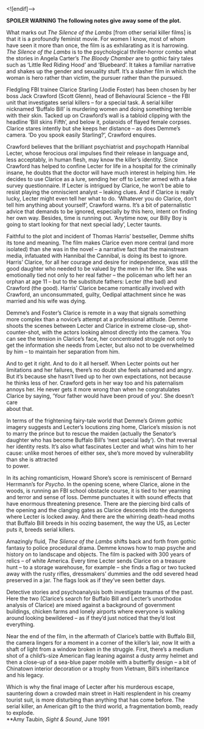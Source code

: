 <![endif]-->

**SPOILER WARNING The following notes give away some of the plot.**

What marks out _The Silence of the Lambs_ [from other serial killer films] is that it is a profoundly feminist movie. For women I know, most of whom have seen it more than once, the film is as exhilarating as it is harrowing. _The Silence of the Lambs_ is to the psychological thriller-horror combo what the stories in Angela Carter’s _The Bloody Chamber_ are to gothic fairy tales such as ‘Little Red Riding Hood’ and ‘Bluebeard’. It takes a familiar narrative and shakes up the gender and sexuality stuff. It’s a slasher film in which the woman is hero rather than victim, the pursuer rather than the pursued.

Fledgling FBI trainee Clarice Starling (Jodie Foster) has been chosen by her boss Jack Crawford (Scott Glenn), head of Behavioural Science – the FBI unit that investigates serial killers – for a special task. A serial killer nicknamed ‘Buffalo Bill’ is murdering women and doing something terrible with their skin. Tacked up on Crawford’s wall is a tabloid clipping with the headline ‘Bill skins Fifth’, and below it, polaroids of flayed female corpses. Clarice stares intently but she keeps her distance – as does Demme’s camera. ‘Do you spook easily Starling?’, Crawford enquires.

Crawford believes that the brilliant psychiatrist and psychopath Hannibal Lecter, whose ferocious oral impulses find their release in language and, less acceptably, in human flesh, may know the killer’s identity. Since Crawford has helped to confine Lecter for life in a hospital for the criminally insane, he doubts that the doctor will have much interest in helping him. He decides to use Clarice as a lure, sending her off to Lecter armed with a fake survey questionnaire. If Lecter is intrigued by Clarice, he won’t be able to resist playing the omniscient analyst – leaking clues. And if Clarice is really lucky, Lecter might even tell her what to do. ‘Whatever you do Clarice, don’t tell him anything about yourself’, Crawford warns. It’s a bit of paternalistic advice that demands to be ignored, especially by this hero, intent on finding her own way. Besides, time is running out. ‘Anytime now, our Billy Boy is going to start looking for that next special lady’, Lecter taunts.

Faithful to the plot and incident of Thomas Harris’ bestseller, Demme shifts its tone and meaning. The film makes Clarice even more central (and more isolated) than she was in the novel – a narrative fact that the mainstream media, infatuated with Hannibal the Cannibal, is doing its best to ignore. Harris’ Clarice, for all her courage and desire for independence, was still the good daughter who needed to be valued by the men in her life. She was emotionally tied not only to her real father – the policeman who left her an orphan at age 11 – but to the substitute fathers: Lecter (the bad) and Crawford (the good). Harris’ Clarice became romantically involved with Crawford, an unconsummated, guilty, Oedipal attachment since he was married and his wife was dying.

Demme’s and Foster’s Clarice is remote in a way that signals something more complex than a novice’s attempt at a professional attitude. Demme shoots the scenes between Lecter and Clarice in extreme close-up, shot-counter-shot, with the actors looking almost directly into the camera. You can see the tension in Clarice’s face, her concentrated struggle not only to get the information she needs from Lecter, but also not to be overwhelmed by him – to maintain her separation from him.

And to get it right. And to do it all herself. When Lecter points out her limitations and her failures, there’s no doubt she feels ashamed and angry.  
But it’s because she hasn’t lived up to her own expectations, not because he thinks less of her. Crawford gets in her way too and his paternalism annoys her. He never gets it more wrong than when he congratulates Clarice by saying, ‘Your father would have been proud of you’. She doesn’t care  
about that.

In terms of the frightening fairy-tale world that Demme’s Grimm gothic imagery suggests and Lecter’s locutions zing home, Clarice’s mission is not to marry the prince but to rescue the maiden (actually the Senator’s daughter who has become Buffalo Bill’s ‘next special lady’). On that reversal her identity rests. It’s also what fascinates Lecter and what wins him to her cause: unlike most heroes of either sex, she’s more moved by vulnerability than she is attracted  
to power.

In its aching romanticism, Howard Shore’s score is reminiscent of Bernard Herrmann’s for _Psycho_. In the opening scene, where Clarice, alone in the woods, is running an FBI school obstacle course, it is tied to her yearning and terror and sense of loss. Demme punctuates it with sound effects that have enormous threatening presence. There are the piercing bird calls of the opening and the clanging gates as Clarice descends into the dungeons where Lecter is locked away. And there are the whirring death-head moths that Buffalo Bill breeds in his oozing basement, the way the US, as Lecter puts it, breeds serial killers.

Amazingly fluid, _The Silence of the Lambs_ shifts back and forth from gothic fantasy to police procedural drama. Demme knows how to map psyche and history on to landscape and objects. The film is packed with 300 years of relics – of white America. Every time Lecter sends Clarice on a treasure hunt – to a storage warehouse, for example – she finds a flag or two tucked away with the rusty rifles, dressmakers’ dummies and the odd severed head preserved in a jar. The flags look as if they’ve seen better days.

Detective stories and psychoanalysis both investigate traumas of the past. Here the two (Clarice’s search for Buffalo Bill and Lecter’s unorthodox analysis of Clarice) are mixed against a background of government buildings, chicken farms and lonely airports where everyone is walking around looking bewildered – as if they’d just noticed that they’d lost everything.

Near the end of the film, in the aftermath of Clarice’s battle with Buffalo Bill, the camera lingers for a moment in a corner of the killer’s lair, now lit with a shaft of light from a window broken in the struggle. First, there’s a medium shot of a child’s-size American flag leaning against a dusty army helmet and then a close-up of a sea-blue paper mobile with a butterfly design – a bit of Chinatown interior decoration or a trophy from Vietnam, Bill’s inheritance and his legacy.

Which is why the final image of Lecter after his murderous escape, sauntering down a crowded main street in Haiti resplendent in his creamy tourist suit, is more disturbing than anything that has come before. The serial killer, an American gift to the third world, a fragmentation bomb, ready to explode.<br>
**Amy Taubin, _Sight & Sound_, June 1991
<!--stackedit_data:
eyJoaXN0b3J5IjpbMjAxODU0OTE4MF19
-->